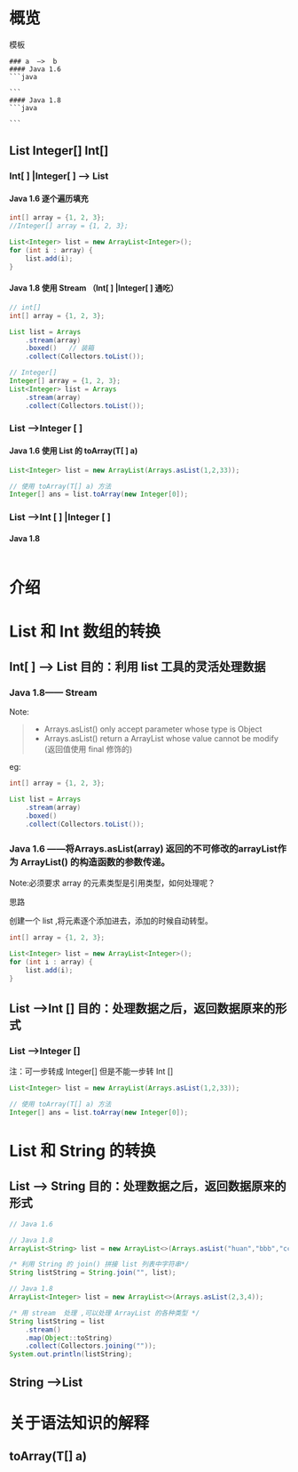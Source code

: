 # 概览

模板

```
### a  —>  b
#### Java 1.6
​```java

​```
#### Java 1.8
​```java

​```
```

## List  Integer[]  Int[]

### Int[ ] |Integer[ ] —> List 

#### Java 1.6   逐个遍历填充

```java
int[] array = {1, 2, 3};
//Integer[] array = {1, 2, 3};

List<Integer> list = new ArrayList<Integer>();
for (int i : array) {
    list.add(i);
}
```
#### Java 1.8  使用 Stream （Int[ ] |Integer[ ]  通吃）

```java
// int[]
int[] array = {1, 2, 3};

List list = Arrays
    .stream(array)
    .boxed()   // 装箱
    .collect(Collectors.toList());

// Integer[]
Integer[] array = {1, 2, 3};
List<Integer> list = Arrays
    .stream(array)
    .collect(Collectors.toList());
```

### List —>Integer [ ]

#### Java 1.6  使用 List 的 toArray(T[ ] a)
```java
List<Integer> list = new ArrayList(Arrays.asList(1,2,33));

// 使用 toArray(T[] a) 方法
Integer[] ans = list.toArray(new Integer[0]);
```
### List —>Int [ ] |Integer [ ]

#### Java 1.8
```java

```



# 介绍

# List 和 Int 数组的转换

## Int[ ]  —> List   目的：利用 list 工具的灵活处理数据

### Java 1.8—— Stream

Note:

> * Arrays.asList() only accept parameter whose type is Object
> *  Arrays.asList() return a ArrayList whose value cannot be modify (返回值使用 final 修饰的)

eg:

```java
int[] array = {1, 2, 3};

List list = Arrays
    .stream(array)
    .boxed()
    .collect(Collectors.toList());
```

### Java 1.6 ——将Arrays.asList(array) 返回的不可修改的arrayList作为 ArrayList() 的构造函数的参数传递。

Note:必须要求 array 的元素类型是引用类型，如何处理呢？

思路

创建一个 list ,将元素逐个添加进去，添加的时候自动转型。

```java
int[] array = {1, 2, 3};

List<Integer> list = new ArrayList<Integer>();
for (int i : array) {
    list.add(i);
}
```

## List —>Int []  目的：处理数据之后，返回数据原来的形式

### List —>Integer []

注：可一步转成  Integer[] 但是不能一步转 Int []

```java
List<Integer> list = new ArrayList(Arrays.asList(1,2,33));

// 使用 toArray(T[] a) 方法
Integer[] ans = list.toArray(new Integer[0]);
```



# List 和 String 的转换



##  List —> String 目的：处理数据之后，返回数据原来的形式

```java
// Java 1.6

```



```java
// Java 1.8
ArrayList<String> list = new ArrayList<>(Arrays.asList("huan","bbb","ccc"));

/* 利用 String 的 join() 拼接 list 列表中字符串*/
String listString = String.join("", list);
```

```java
// Java 1.8 
ArrayList<Integer> list = new ArrayList<>(Arrays.asList(2,3,4));

/* 用 stream  处理 ,可以处理 ArrayList 的各种类型 */
String listString = list
    .stream()
    .map(Object::toString)
    .collect(Collectors.joining(""));
System.out.println(listString);
```

## String ——>List



# 关于语法知识的解释

## toArray(T[] a)